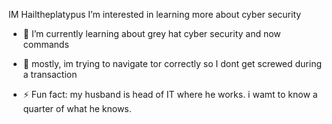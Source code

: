 IM Hailtheplatypus 
 I’m interested in learning more about cyber security
- 🌱 I’m currently learning about grey hat cyber security and now commands 
- 💞️ mostly, im trying to navigate tor correctly so I dont get screwed during a transaction
  
- ⚡ Fun fact: my husband is head of IT where he works. i wamt to know a quarter of what he knows. 

<!---
Hailtheplatypus/Hailtheplatypus is a ✨ special ✨ repository because its `README.md` (this file) appears on your GitHub profile.
You can click the Preview link to take a look at your changes.
--->
